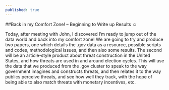```yaml
---
published: true
---
```


##Back in my Comfort Zone! – Beginning to Write up Results ☺ 

Today, after meeting with John, I discovered I’m ready to jump out of the data world and back into my comfort zone! We are going to try and produce two papers, one which details the .gov data as a resource, possible scripts and codes, methodological issues, and then also some results. The second will be an article-style product about threat construction in the United States, and how threats are used in and around election cycles. This will use the data that we produced from the .gov cluster to speak to the way government imagines and constructs threats, and then relates it to the way publics perceive threats, and see how well they track, with the hope of being able to also match threats with monetary incentives, etc.
